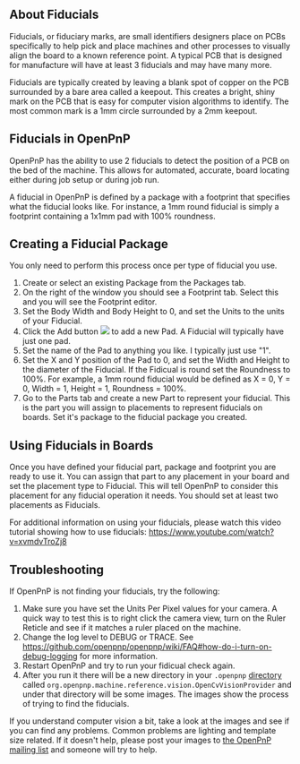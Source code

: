 ## About Fiducials

Fiducials, or fiduciary marks, are small identifiers designers place on PCBs specifically to help pick and place machines and other processes to visually align the board to a known reference point. A typical PCB that is designed for manufacture will have at least 3 fiducials and may have many more.

Fiducials are typically created by leaving a blank spot of copper on the PCB surrounded by a bare area called a keepout. This creates a bright, shiny mark on the PCB that is easy for computer vision algorithms to identify. The most common mark is a 1mm circle surrounded by a 2mm keepout.

## Fiducials in OpenPnP

OpenPnP has the ability to use 2 fiducials to detect the position of a PCB on the bed of the machine. This allows for automated, accurate, board locating either during job setup or during job run.

A fiducial in OpenPnP is defined by a package with a footprint that specifies what the fiducial looks like. For instance, a 1mm round fiducial is simply a footprint containing a 1x1mm pad with 100% roundness.

## Creating a Fiducial Package

You only need to perform this process once per type of fiducial you use.

1. Create or select an existing Package from the Packages tab.
2. On the right of the window you should see a Footprint tab. Select this and you will see the Footprint editor.
3. Set the Body Width and Body Height to 0, and set the Units to the units of your Fiducial.
4. Click the Add button ![](https://rawgit.com/openpnp/openpnp/develop/src/main/resources/icons/file-add.svg) to add a new Pad. A Fiducial will typically have just one pad.
5. Set the name of the Pad to anything you like. I typically just use "1".
6. Set the X and Y position of the Pad to 0, and set the Width and Height to the diameter of the Fiducial. If the Fidicual is round set the Roundness to 100%. For example, a 1mm round fiducial would be defined as X = 0, Y = 0, Width = 1, Height = 1, Roundness = 100%.
7. Go to the Parts tab and create a new Part to represent your fiducial. This is the part you will assign to placements to represent fiducials on boards. Set it's package to the fiducial package you created.

## Using Fiducials in Boards

Once you have defined your fiducial part, package and footprint you are ready to use it. You can assign that part to any placement in your board and set the placement type to Fiducial. This will tell OpenPnP to consider this placement for any fiducial operation it needs. You should set at least two placements as Fiducials.

For additional information on using your fiducials, please watch this video tutorial showing how to use fiducials: https://www.youtube.com/watch?v=xvmdvTroZj8

## Troubleshooting

If OpenPnP is not finding your fiducials, try the following:

1. Make sure you have set the Units Per Pixel values for your camera. A quick way to test this is to right click the camera view, turn on the Ruler Reticle and see if it matches a ruler placed on the machine.
2. Change the log level to DEBUG or TRACE. See https://github.com/openpnp/openpnp/wiki/FAQ#how-do-i-turn-on-debug-logging for more information.
3. Restart OpenPnP and try to run your fidicual check again.
4. After you run it there will be a new directory in your `.openpnp` [directory](https://github.com/openpnp/openpnp/wiki/FAQ#where-are-configuration-and-log-files-located) called `org.openpnp.machine.reference.vision.OpenCvVisionProvider` and under that directory will be some images. The images show the process of trying to find the fiducials.

  If you understand computer vision a bit, take a look at the images and see if you can find any problems. Common problems are lighting and template size related. If it doesn't help, please post your images to [the OpenPnP mailing list](http://groups.google.com/group/openpnp) and someone will try to help.

